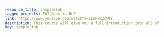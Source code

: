 ```yaml
---
resource_title: samplelink
tagged_projects: FAI,Bias in NLP
link: https://www.youtube.com/watch?v=vLnPwxZdW4Y
description: This course will give you a full introduction into all of the core concepts in C++. Follow along with the videos and you'll be a C++ programmer in no time!
key: samplelink
---
```

